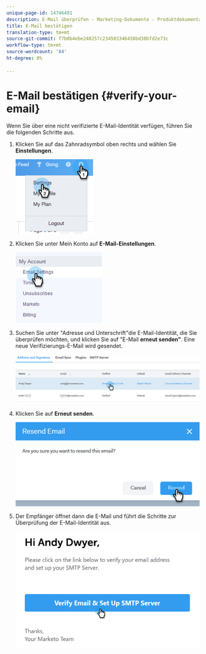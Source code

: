```yaml
---
unique-page-id: 14746491
description: E-Mail überprüfen - Marketing-Dokumente - Produktdokumentation
title: E-Mail bestätigen
translation-type: tm+mt
source-git-commit: f7b0b4ebe248257c234503346458bd38bfd2e73c
workflow-type: tm+mt
source-wordcount: '84'
ht-degree: 0%

---
```



# E-Mail bestätigen {#verify-your-email}

Wenn Sie über eine nicht verifizierte E-Mail-Identität verfügen, führen Sie die folgenden Schritte aus.

1. Klicken Sie auf das Zahnradsymbol oben rechts und wählen Sie **Einstellungen**.

   ![](assets/verify-your-email-1.png)

1. Klicken Sie unter Mein Konto auf **E-Mail-Einstellungen**.

   ![](assets/verify-your-email-2.png)

1. Suchen Sie unter &quot;Adresse und Unterschrift&quot;die E-Mail-Identität, die Sie überprüfen möchten, und klicken Sie auf &quot;E-Mail **erneut senden&quot;**. Eine neue Verifizierungs-E-Mail wird gesendet.

   ![](assets/verify-your-email-3.png)

1. Klicken Sie auf **Erneut senden**.

   ![](assets/verify-your-email-4.png)

1. Der Empfänger öffnet dann die E-Mail und führt die Schritte zur Überprüfung der E-Mail-Identität aus.

   ![](assets/verify-your-email-5.png)
